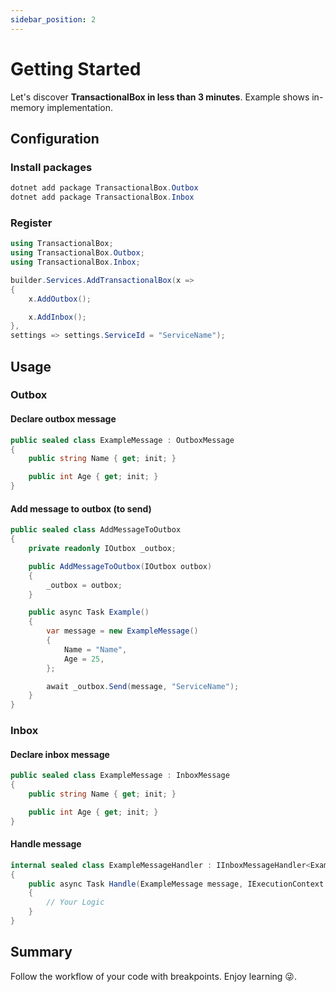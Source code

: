 ```yaml
---
sidebar_position: 2
---
```


# Getting Started

Let's discover **TransactionalBox in less than 3 minutes**.
Example shows in-memory implementation.

## Configuration
### Install packages
```csharp
dotnet add package TransactionalBox.Outbox
dotnet add package TransactionalBox.Inbox
```
### Register
```csharp
using TransactionalBox;
using TransactionalBox.Outbox;
using TransactionalBox.Inbox;
```

```csharp
builder.Services.AddTransactionalBox(x =>
{
    x.AddOutbox();

    x.AddInbox();
},
settings => settings.ServiceId = "ServiceName");
```
## Usage
### Outbox
#### Declare outbox message
```csharp
public sealed class ExampleMessage : OutboxMessage
{
    public string Name { get; init; }

    public int Age { get; init; }
}
```
#### Add message to outbox (to send)

```csharp
public sealed class AddMessageToOutbox
{
    private readonly IOutbox _outbox;

    public AddMessageToOutbox(IOutbox outbox) 
    {
        _outbox = outbox;
    }

    public async Task Example()
    {
        var message = new ExampleMessage()
        {
            Name = "Name",
            Age = 25,
        };

        await _outbox.Send(message, "ServiceName");
    }
}
```

### Inbox
#### Declare inbox message
```csharp
public sealed class ExampleMessage : InboxMessage
{
    public string Name { get; init; }

    public int Age { get; init; }
}
```
#### Handle message

```csharp
internal sealed class ExampleMessageHandler : IInboxMessageHandler<ExampleMessage>
{
    public async Task Handle(ExampleMessage message, IExecutionContext executionContext)
    {
        // Your Logic
    }
}
```
## Summary
Follow the workflow of your code with breakpoints. Enjoy learning :stuck_out_tongue_winking_eye:.